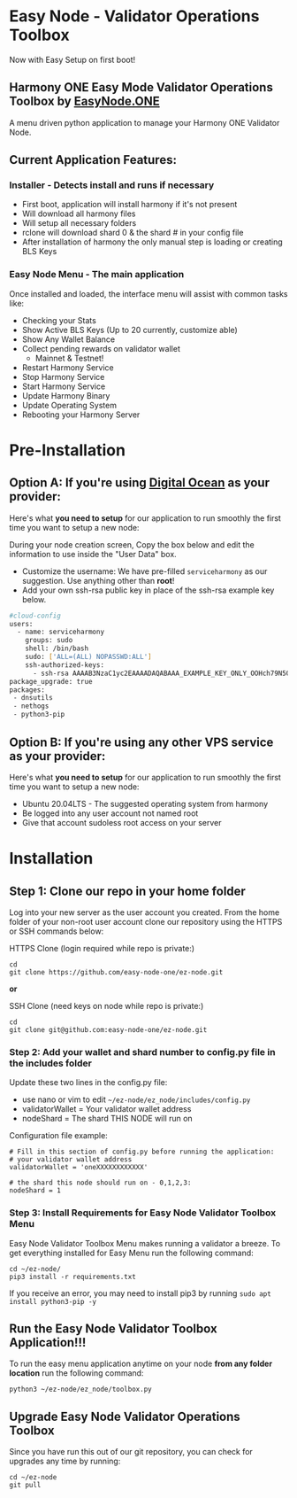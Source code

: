 # Easy Node - Validator Operations Toolbox
Now with Easy Setup on first boot!

## Harmony ONE Easy Mode Validator Operations Toolbox by [EasyNode.ONE](http://EasyNode.ONE "EasyNode.ONE")
A menu driven python application to manage your Harmony ONE Validator Node.

## Current Application Features:
### Installer - Detects install and runs if necessary
- First boot, application will install harmony if it's not present
- Will download all harmony files
- Will setup all necessary folders
- rclone will download shard 0 & the shard # in your config file
- After installation of harmony the only manual step is loading or creating BLS Keys

### Easy Node Menu - The main application
Once installed and loaded, the interface menu will assist with common tasks like:

- Checking your Stats
- Show Active BLS Keys (Up to 20 currently, customize able)
- Show Any Wallet Balance
- Collect pending rewards on validator wallet
	- Mainnet & Testnet!
- Restart Harmony Service
- Stop Harmony Service
- Start Harmony Service
- Update Harmony Binary
- Update Operating System
- Rebooting your Harmony Server

#  Pre-Installation 
## Option A: If you're using [Digital Ocean](https://m.do.co/c/b761e5fdd694 "Digital Ocean") as your provider:
Here\'s what **you need to setup** for our application to run smoothly the first time you want to setup a new node:

During your node creation screen, Copy the box below and edit the information to use inside the \"User Data\" box.
- Customize the username: We have pre-filled `serviceharmony` as our suggestion. Use anything other than **root**!
- Add your own ssh-rsa public key in place of the ssh-rsa example key below.

```bash
#cloud-config
users:
  - name: serviceharmony
    groups: sudo
    shell: /bin/bash
    sudo: ['ALL=(ALL) NOPASSWD:ALL']
    ssh-authorized-keys:
      - ssh-rsa AAAAB3NzaC1yc2EAAAADAQABAAA_EXAMPLE_KEY_ONLY_OOHch79N5OnB136TaVdXPQFaYFzubA1Lzbeus5H2BcbMieDyGBBTh4gEEkz2hsGCXeaw==
package_upgrade: true
packages:
 - dnsutils
 - nethogs
 - python3-pip
```

## Option B: If you're using any other VPS service as your provider:
Here\'s what **you need to setup** for our application to run smoothly the first time you want to setup a new node:
- Ubuntu 20.04LTS - The suggested operating system from harmony
- Be logged into any user account not named root
- Give that account sudoless root access on your server

# Installation
## Step 1: Clone our repo in your home folder
Log into your new server as the user account you created. From the home folder of your non-root user account clone our repository using the HTTPS or SSH commands below:

HTTPS Clone (login required while repo is private:)

	cd
	git clone https://github.com/easy-node-one/ez-node.git

**or** 

SSH Clone (need keys on node while repo is private:)

	cd
	git clone git@github.com:easy-node-one/ez-node.git
	
### Step 2: Add your wallet and shard number to config.py file in the includes folder
Update these two lines in the config.py file:
- use nano or vim to edit `~/ez-node/ez_node/includes/config.py`
- validatorWallet = Your validator wallet address
- nodeShard = The shard THIS NODE will run on

Configuration file example:

	# Fill in this section of config.py before running the application:
	# your validator wallet address
	validatorWallet = 'oneXXXXXXXXXXXX'

	# the shard this node should run on - 0,1,2,3:
	nodeShard = 1

### Step 3: Install Requirements for Easy Node Validator Toolbox Menu
Easy Node Validator Toolbox Menu makes running a validator a breeze. To get everything installed for Easy Menu run the following command:

	cd ~/ez-node/
	pip3 install -r requirements.txt

If you receive an error, you may need to install pip3 by running `sudo apt install python3-pip -y`

## Run the Easy Node Validator Toolbox Application!!!
To run the easy menu application anytime on your node **from any folder location** run the following command:

	python3 ~/ez-node/ez_node/toolbox.py

## Upgrade Easy Node Validator Operations Toolbox
Since you have run this out of our git repository, you can check for upgrades any time by running:

	cd ~/ez-node
	git pull

